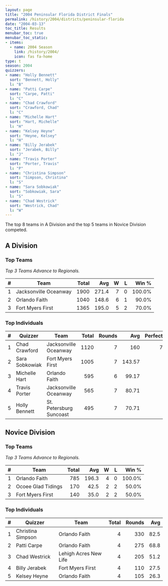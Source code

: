 ```yaml
---
layout: page
title: "2004 Peninsular Florida District Finals"
permalink: /history/2004/districts/peninsular-florida
date: "2004-03-13"
toc_title: Results
menubar_toc: true
menubar_toc_static:
- items:
  - name: 2004 Season
    link: /history/2004/
    icon: fas fa-home
type: t
season: 2004
quizzers:
- name: "Holly Bennett"
  sort: "Bennett, Holly"
  l: "B"
- name: "Patti Carpe"
  sort: "Carpe, Patti"
  l: "C"
- name: "Chad Crawford"
  sort: "Crawford, Chad"
  l: "C"
- name: "Michelle Hart"
  sort: "Hart, Michelle"
  l: "H"
- name: "Kelsey Heyne"
  sort: "Heyne, Kelsey"
  l: "H"
- name: "Billy Jerabek"
  sort: "Jerabek, Billy"
  l: "J"
- name: "Travis Porter"
  sort: "Porter, Travis"
  l: "P"
- name: "Christina Simpson"
  sort: "Simpson, Christina"
  l: "S"
- name: "Sara Sobkowiak"
  sort: "Sobkowiak, Sara"
  l: "S"
- name: "Chad Westrick"
  sort: "Westrick, Chad"
  l: "W"
---
```


The top 8 teams in A Division and the top 5 teams in Novice Division competed.

## A Division

### Top Teams

*Top 3 Teams Advance to Regionals.*

|    # | Team                  | Total |   Avg |    W |    L |  Win % |
| ---: | --------------------- | ----: | ----: | ---: | ---: | -----: |
|    1 | Jacksonville Oceanway |  1900 | 271.4 |    7 |    0 | 100.0% |
|    2 | Orlando Faith         |  1040 | 148.6 |    6 |    1 |  90.0% |
|    3 | Fort Myers First      |  1365 | 195.0 |    5 |    2 |  70.0% |

### Top Individuals

|    # | Quizzer        | Team                    | Total | Rounds |    Avg | Perfect |
| ---: | -------------- | ----------------------- | ----: | -----: | -----: | ------: |
|    1 | Chad Crawford  | Jacksonville Oceanway   |  1120 |      7 |    160 |       7 |
|    2 | Sara Sobkowiak | Fort Myers First        |  1005 |      7 | 143.57 |         |
|    3 | Michelle Hart  | Orlando Faith           |   595 |      6 |  99.17 |         |
|    4 | Travis Porter  | Jacksonville Oceanway   |   565 |      7 |  80.71 |         |
|    5 | Holly Bennett  | St. Petersburg Suncoast |   495 |      7 |  70.71 |         |

## Novice Division

### Top Teams

*Top 3 Teams Advance to Regionals.*

|    # | Team               | Total |   Avg |    W |    L |  Win % |
| ---: | ------------------ | ----: | ----: | ---: | ---: | -----: |
|    1 | Orlando Faith      |   785 | 196.3 |    4 |    0 | 100.0% |
|    2 | Ocoee Glad Tidings |   170 |  42.5 |    2 |    2 |  50.0% |
|    3 | Fort Myers First   |   140 |  35.0 |    2 |    2 |  50.0% |

### Top Individuals

|    # | Quizzer           | Team                  | Total | Rounds |  Avg |
| ---: | ----------------- | --------------------- | ----: | -----: | ---: |
|    1 | Christina Simpson | Orlando Faith         |     4 |    330 | 82.5 |
|    2 | Patti Carpe       | Orlando Faith         |     4 |    275 | 68.8 |
|    3 | Chad Westrick     | Lehigh Acres New Life |     4 |    205 | 51.2 |
|    4 | Billy Jerabek     | Fort Myers First      |     4 |    110 | 27.5 |
|    5 | Kelsey Heyne      | Orlando Faith         |     4 |    105 | 26.3 |